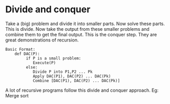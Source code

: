 # Divide and conquer

Take a (big) problem and divide it into smaller parts. Now solve these parts. This is divide. Now take the output from these smaller problems and combine them to get the final output. This is the conquer step.
They are great demonstrations of recursion.
```
Basic Format:
    def DAC(P):
         if P is a small problem:
	        Execute(P)
         else:
	        Divide P into P1,P2 ... Pk
	        Apply DAC(P1), DAC(P2) ... DAC(Pk)
	        Combine [DAC(P1), DAC(P2) ... DAC(Pk)]
```

A lot of recursive programs follow this divide and conquer approach.
Eg: Merge sort